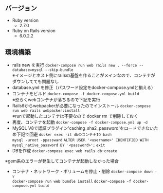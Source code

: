 ## バージョン
- Ruby version
    - 2.7.0
- Ruby on Rails version
    - 6.0.2.2

## 環境構築
- rails new を実行
`docker-compose run web rails new . --force --database=mysql --skip-bundle`  
※イメージとホスト側にrailsの基盤を作ることがメインなので、コンテナがダウンしてても問題なし
- database.yml を修正（パスワード設定をdocker-compose.ymlと揃える）
- コンテナをビルド
`docker-compose -f docker-compose.yml build`  
※恐らくwebコンテナが落ちるので下記を実行
- Rails6からwebpackerが必要になったのでインストール
`docker-compose run web rails webpacker:install`  
※runで起動したコンテナは不要なので docker rm で削除しておく
- 再度、コンテナを起動
`docker-compose -f docker-compose.yml up -d`
- MySQL V8で認証プラグイン'caching_sha2_password'をロードできないため下記で回避
`docker exec -it dbのコンテナID bash`  
`mysql -uroot -ppassward`
`ALTER USER '<username>' IDENTIFIED WITH mysql_native_password BY '<password>';`
`exit`
- DBを作成
`docker-compose exec web rails db:create`   

※gem系のエラーが発生してコンテナが起動しなかった場合
- コンテナ・ネットワーク・ボリュームを停止・削除
`docker-compose down -v`  
`docker-compose run web bundle install`
`docker-compose -f docker-compose.yml build`
